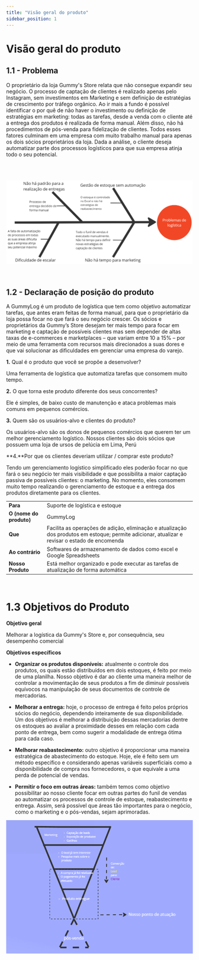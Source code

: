 ```yaml
---
title: "Visão geral do produto"
sidebar_position: 1
---
```

# Visão geral do produto

## 1.1 - Problema

O proprietário da loja Gummy's Store relata que não consegue expandir seu negócio. O processo de captação de clientes é realizado apenas pelo Instagram, sem investimentos em Marketing e sem definição de estratégias de crescimento por tráfego orgânico. Ao ir mais a fundo é possível identificar o por quê de não haver o investimento ou definição de estratégias em marketing: todas as tarefas, desde a venda com o cliente até a entrega dos produtos é realizada de forma manual. Além disso, não há procedimentos de pós-venda para fidelização de clientes.  Todos esses fatores culminam em uma empresa com muito trabalho manual para apenas os dois sócios proprietários da loja. Dada a análise, o cliente deseja automatizar parte dos processos logísticos para que sua empresa atinja todo o seu potencial.


<br/>
<br/>


![](../../static/img/fishbones.png)

<br/>

 ## 1.2 - **Declaração de posição do produto** 
A GummyLog é um produto de logística que tem como objetivo automatizar tarefas, que antes eram feitas de forma manual, para que o proprietário da loja possa focar no que fará o seu negócio crescer. Os sócios e proprietários da Gummy’s Store desejam ter mais tempo para focar em marketing e captação de possíveis clientes mas sem depender de altas taxas de e-commerces e marketplaces – que variam entre 10 a 15% – por meio de uma ferramenta com recursos mais direcionados a suas dores e que vai solucionar as dificuldades em gerenciar uma empresa do varejo.


**1.** Qual é o produto que você se propõe a desenvolver?

Uma ferramenta de logística que automatiza tarefas que consomem muito tempo.
    
**2.** O que torna este produto diferente dos seus concorrentes?


Ele é simples, de baixo custo de manutenção e ataca problemas mais comuns em pequenos comércios.

**3.** Quem são os usuários-alvo e clientes do produto?


Os usuários-alvo são os donos de pequenos comércios que querem ter um melhor gerenciamento logístico. Nossos clientes são dois sócios que possuem uma loja de ursos de pelúcia em Lima, Perú


**4.**Por que os clientes deveriam utilizar / comprar este produto?


Tendo um gerenciamento logístico simplificado eles poderão focar no que fará o seu negócio ter mais visibilidade e que possibilita a maior captação passiva de possíveis clientes: o marketing. No momento, eles consomem muito tempo realizando o gerenciamento de estoque e a entrega dos produtos diretamente para os clientes.


|          |          |
|--------- |--------- |
| **Para** |Suporte de logística e estoque |
|**O (nome do produto)** |GummyLog |
|**Que** |Facilita as operações de adição, eliminação e atualização dos produtos em estoque; permite adicionar, atualizar e revisar o estado de encomenda |
|**Ao contrário** |Softwares de armazenamento de dados como excel e Google Spreadsheets |
|**Nosso Produto** |Está melhor organizado e pode executar as tarefas de atualização de forma automática |

<br/>

# **1.3 Objetivos do Produto**

**Objetivo geral**

Melhorar a logística da Gummy's Store e, por consequência, seu desempenho comercial

**Objetivos específicos**

* **Organizar os produtos disponíveis:** atualmente o controle dos produtos, os quais estão distribuídos em dois estoques, é feito por meio de uma planilha. Nosso objetivo é dar ao cliente uma maneira melhor de controlar a movimentação de seus produtos a fim de diminuir possíveis equívocos na manipulação de seus documentos de controle de mercadorias. 

* **Melhorar a entrega:** hoje, o processo de entrega é feito pelos próprios sócios do negócio, dependendo inteiramente de sua disponibilidade. Um dos objetivos é melhorar a distribuição dessas mercadorias dentre os estoques ao avaliar a proximidade desses em relação com cada ponto de entrega, bem como sugerir a modalidade de entrega ótima para cada caso.

* **Melhorar reabastecimento:** outro objetivo é proporcionar uma maneira estratégica de abastecimento do estoque. Hoje, ele é feito sem um método específico e considerando apenas variáveis superficiais como a disponibilidade de compra nos fornecedores, o que equivale a uma perda de potencial de vendas.

* **Permitir o foco em outras áreas:** também temos como objetivo possibilitar ao nosso cliente focar em outras partes do funil de vendas ao automatizar os processos de controle de estoque, reabastecimento e entrega. Assim, será possível que áreas tão importantes para o negócio, como o marketing e o pós-vendas, sejam aprimoradas.

![Funil de vendas](../../static/img/funil_de_vendas.png)
